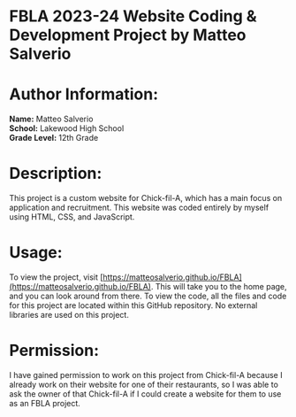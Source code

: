 # FBLA 2023-24 Website Coding &amp; Development Project by Matteo Salverio

# Author Information:
**Name:** Matteo Salverio  
**School:** Lakewood High School  
**Grade Level:** 12th Grade  

# Description:
This project is a custom website for Chick-fil-A, which has a main focus on application and recruitment. This website was coded entirely by myself using HTML, CSS, and JavaScript.

# Usage:
To view the project, visit [https://matteosalverio.github.io/FBLA](https://matteosalverio.github.io/FBLA). This will take you to the home page, and you can look around from there. To view the code, all the files and code for this project are located within this GitHub repository. No external libraries are used on this project.

# Permission:
I have gained permission to work on this project from Chick-fil-A because I already work on their website for one of their restaurants, so I was able to ask the owner of that Chick-fil-A if I could create a website for them to use as an FBLA project.